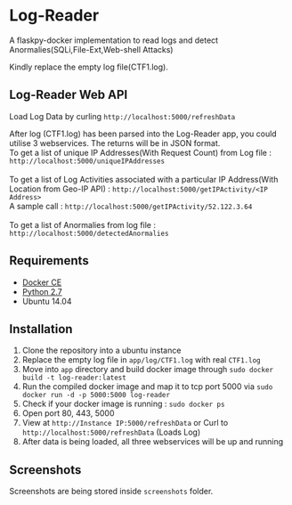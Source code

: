 # Log-Reader

A flaskpy-docker implementation to read logs and detect Anormalies(SQLi,File-Ext,Web-shell Attacks)

Kindly replace the empty log file(CTF1.log).

## Log-Reader Web API 

Load Log Data by curling `http://localhost:5000/refreshData`

After log (CTF1.log) has been parsed into the Log-Reader app, you could utilise 3 webservices.
The returns will be in JSON format.
<br>
To get a list of unique IP Addresses(With Request Count) from Log file : `http://localhost:5000/uniqueIPAddresses`
<br><br>
To get a list of Log Activities associated with a particular IP Address(With Location from Geo-IP API) : `http://localhost:5000/getIPActivity/<IP Address>` <br>
A sample call : `http://localhost:5000/getIPActivity/52.122.3.64`
<br><br>
To get a list of Anormalies from log file : `http://localhost:5000/detectedAnormalies` 

## Requirements

- [Docker CE](https://www.docker.com/)
- [Python 2.7](https://www.python.org/)
- Ubuntu 14.04

## Installation

1. Clone the repository into a ubuntu instance
2. Replace the empty log file in `app/log/CTF1.log` with real `CTF1.log`
3. Move into `app` directory and build docker image through `sudo docker build -t log-reader:latest`
4. Run the compiled docker image and map it to tcp port 5000 via `sudo docker run -d -p 5000:5000 log-reader`
5. Check if your docker image is running : `sudo docker ps`
6. Open port 80, 443, 5000 
7. View at `http://Instance IP:5000/refreshData` or Curl to `http://localhost:5000/refreshData` (Loads Log)
8. After data is being loaded, all three webservices will be up and running

## Screenshots

Screenshots are being stored inside `screenshots` folder.

